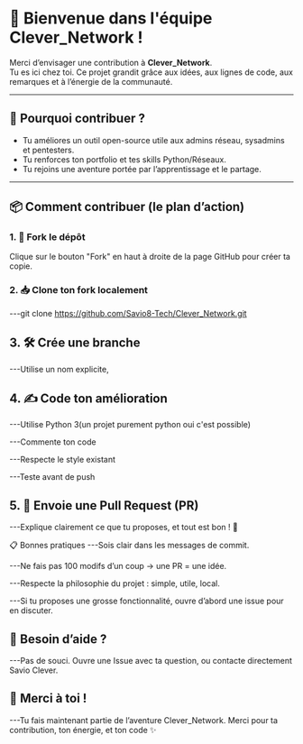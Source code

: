 # 🤝 Bienvenue dans l'équipe Clever_Network !

Merci d’envisager une contribution à **Clever_Network**.  
Tu es ici chez toi. Ce projet grandit grâce aux idées, aux lignes de code, aux remarques et à l’énergie de la communauté.

---

## 🧠 Pourquoi contribuer ?

- Tu améliores un outil open-source utile aux admins réseau, sysadmins et pentesters.
- Tu renforces ton portfolio et tes skills Python/Réseaux.
- Tu rejoins une aventure portée par l’apprentissage et le partage.

---

## 📦 Comment contribuer (le plan d’action)

### 1. 🍴 Fork le dépôt

Clique sur le bouton "Fork" en haut à droite de la page GitHub pour créer ta copie.

### 2. 📥 Clone ton fork localement

---git clone https://github.com/Savio8-Tech/Clever_Network.git

## 3. 🛠️ Crée une branche

---Utilise un nom explicite,

## 4. ✍️ Code ton amélioration

---Utilise Python 3(un projet purement python oui c'est possible)

---Commente ton code

---Respecte le style existant

---Teste avant de push


## 5. 📮 Envoie une Pull Request (PR)

---Explique clairement ce que tu proposes, et tout est bon ! 🚀

📋 Bonnes pratiques
---Sois clair dans les messages de commit.

---Ne fais pas 100 modifs d’un coup → une PR = une idée.

---Respecte la philosophie du projet : simple, utile, local.

---Si tu proposes une grosse fonctionnalité, ouvre d’abord une issue pour en discuter.


## 💬 Besoin d’aide ?
---Pas de souci. Ouvre une Issue avec ta question, ou contacte directement Savio Clever.

## 💚 Merci à toi !

---Tu fais maintenant partie de l’aventure Clever_Network.
Merci pour ta contribution, ton énergie, et ton code ✨